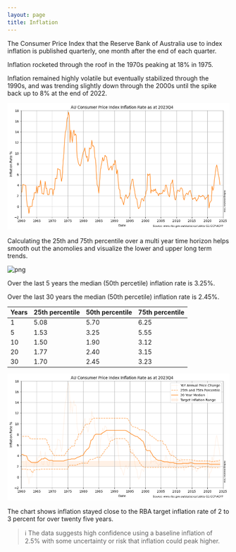 ```yaml
---
layout: page
title: Inflation
---
```


The Consumer Price Index that the Reserve Bank of Australia use to index inflation is published quarterly, one month after the end of each quarter.

Inflation rocketed through the roof in the 1970s peaking at 18% in 1975. 

Inflation remained highly volatile but eventually stabilized through the 1990s, and was trending slightly down through the 2000s until the spike back up to 8% at the end of 2022.


    
![png](images/inflation_6_0.png)
    




Calculating the 25th and 75th percentile over a multi year time horizon helps smooth out the anomolies and visualize the lower and upper long term trends.
    



    
![png](images/inflation_10_0.png)
    




Over the last 5 years the median (50th percetile) inflation rate is 3.25%.

Over the last 30 years the median (50th percetile) inflation rate is 2.45%.
    





<style type="text/css">
</style>
<table id="T_9442c">
  <thead>
    <tr>
      <th id="T_9442c_level0_col0" class="col_heading level0 col0" >Years</th>
      <th id="T_9442c_level0_col1" class="col_heading level0 col1" >25th percentile</th>
      <th id="T_9442c_level0_col2" class="col_heading level0 col2" >50th percentile</th>
      <th id="T_9442c_level0_col3" class="col_heading level0 col3" >75th percentile</th>
    </tr>
  </thead>
  <tbody>
    <tr>
      <td id="T_9442c_row0_col0" class="data row0 col0" >1</td>
      <td id="T_9442c_row0_col1" class="data row0 col1" >5.08</td>
      <td id="T_9442c_row0_col2" class="data row0 col2" >5.70</td>
      <td id="T_9442c_row0_col3" class="data row0 col3" >6.25</td>
    </tr>
    <tr>
      <td id="T_9442c_row1_col0" class="data row1 col0" >5</td>
      <td id="T_9442c_row1_col1" class="data row1 col1" >1.53</td>
      <td id="T_9442c_row1_col2" class="data row1 col2" >3.25</td>
      <td id="T_9442c_row1_col3" class="data row1 col3" >5.55</td>
    </tr>
    <tr>
      <td id="T_9442c_row2_col0" class="data row2 col0" >10</td>
      <td id="T_9442c_row2_col1" class="data row2 col1" >1.50</td>
      <td id="T_9442c_row2_col2" class="data row2 col2" >1.90</td>
      <td id="T_9442c_row2_col3" class="data row2 col3" >3.12</td>
    </tr>
    <tr>
      <td id="T_9442c_row3_col0" class="data row3 col0" >20</td>
      <td id="T_9442c_row3_col1" class="data row3 col1" >1.77</td>
      <td id="T_9442c_row3_col2" class="data row3 col2" >2.40</td>
      <td id="T_9442c_row3_col3" class="data row3 col3" >3.15</td>
    </tr>
    <tr>
      <td id="T_9442c_row4_col0" class="data row4 col0" >30</td>
      <td id="T_9442c_row4_col1" class="data row4 col1" >1.70</td>
      <td id="T_9442c_row4_col2" class="data row4 col2" >2.45</td>
      <td id="T_9442c_row4_col3" class="data row4 col3" >3.23</td>
    </tr>
  </tbody>
</table>





    
![png](images/inflation_12_0.png)
    


The chart shows inflation stayed close to the RBA target inflation rate of 2 to 3 percent for over twenty five years.

> ℹ The data suggests high confidence using a baseline inflation of 2.5% with some uncertainty or risk that inflation could peak higher.
